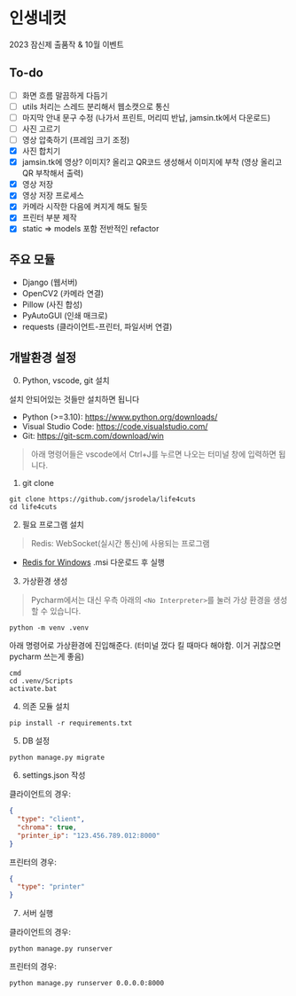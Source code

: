 # 인생네컷
2023 잠신제 출품작 & 10월 이벤트

## To-do
- [ ] 화면 흐름 말끔하게 다듬기
- [ ] utils 처리는 스레드 분리해서 웹소캣으로 통신
- [ ] 마지막 안내 문구 수정 (나가서 프린트, 머리띠 반납, jamsin.tk에서 다운로드)
- [ ] 사진 고르기
- [ ] 영상 압축하기 (프레임 크기 조정)
- [X] 사진 합치기
- [X] jamsin.tk에 영상? 이미지? 올리고 QR코드 생성해서 이미지에 부착 (영상 올리고 QR 부착해서 출력)
- [X] 영상 저장
- [X] 영상 저장 프로세스
- [X] 카메라 시작한 다음에 켜지게 해도 될듯
- [X] 프린터 부분 제작
- [X] static => models 포함 전반적인 refactor

## 주요 모듈
- Django (웹서버)
- OpenCV2 (카메라 연결)
- Pillow (사진 합성)
- PyAutoGUI (인쇄 매크로)
- requests (클라이언트-프린터, 파일서버 연결)

## 개발환경 설정

0. Python, vscode, git 설치

설치 안되어있는 것들만 설치하면 됩니다
* Python (>=3.10): https://www.python.org/downloads/
* Visual Studio Code: https://code.visualstudio.com/
* Git: https://git-scm.com/download/win

> 아래 명령어들은 vscode에서 Ctrl+J를 누르면 나오는 터미널 창에 입력하면 됩니다.

1. git clone
```commandline
git clone https://github.com/jsrodela/life4cuts
cd life4cuts
```

2. 필요 프로그램 설치
> Redis: WebSocket(실시간 통신)에 사용되는 프로그램

[//]: # (> CrhromDriver: Chrome의 기반이 되는 Chromium의 드라이버)

* [Redis for Windows](https://github.com/tporadowski/redis/releases) .msi 다운로드 후 실행

[//]: # (* [ChromeDriver]&#40;https://sites.google.com/chromium.org/driver/downloads&#41; zip 압축 해제하여 chromedriver.exe 파일을 프로젝트 폴더에 넣기)

3. 가상환경 생성
> Pycharm에서는 대신 우측 아래의 `<No Interpreter>`를 눌러 가상 환경을 생성할 수 있습니다.
```commandline
python -m venv .venv
```

아래 명령어로 가상환경에 진입해준다. (터미널 껐다 킬 때마다 해야함. 이거 귀찮으면 pycharm 쓰는게 좋음)
```commandline
cmd
cd .venv/Scripts
activate.bat
```

4. 의존 모듈 설치
```commandline
pip install -r requirements.txt
```

5. DB 설정
```commandline
python manage.py migrate
```

6. settings.json 작성

클라이언트의 경우:
```json
{
  "type": "client",
  "chroma": true,
  "printer_ip": "123.456.789.012:8000"
}
```

프린터의 경우:
```json
{
  "type": "printer"
}
```

7. 서버 실행

클라이언트의 경우:
```commandline
python manage.py runserver
```

프린터의 경우:
```commandline
python manage.py runserver 0.0.0.0:8000
```
